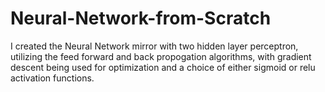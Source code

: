 # Neural-Network-from-Scratch
I created the Neural Network mirror with two hidden layer perceptron, utilizing the feed forward and back propogation algorithms, with gradient descent being used for optimization and a choice of either sigmoid or relu activation functions. 

